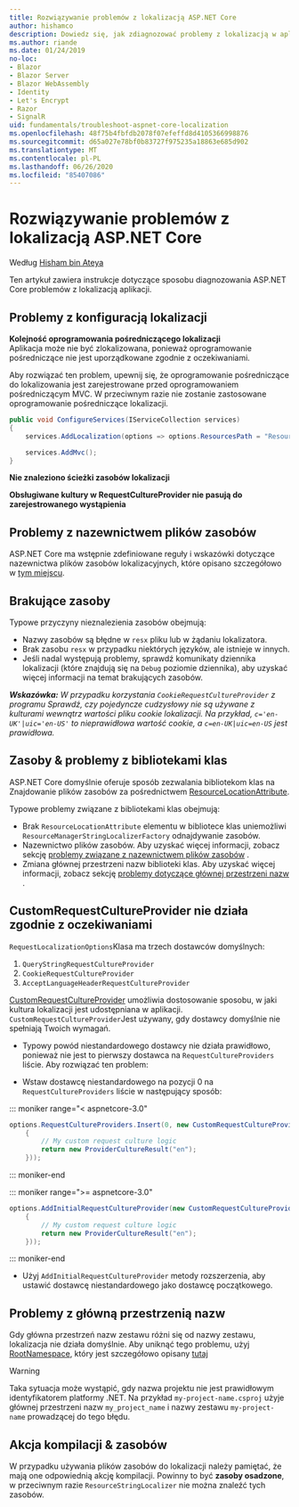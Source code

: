 ```yaml
---
title: Rozwiązywanie problemów z lokalizacją ASP.NET Core
author: hishamco
description: Dowiedz się, jak zdiagnozować problemy z lokalizacją w aplikacjach ASP.NET Core.
ms.author: riande
ms.date: 01/24/2019
no-loc:
- Blazor
- Blazor Server
- Blazor WebAssembly
- Identity
- Let's Encrypt
- Razor
- SignalR
uid: fundamentals/troubleshoot-aspnet-core-localization
ms.openlocfilehash: 48f75b4fbfdb2078f07efeffd8d4105366998876
ms.sourcegitcommit: d65a027e78bf0b83727f975235a18863e685d902
ms.translationtype: MT
ms.contentlocale: pl-PL
ms.lasthandoff: 06/26/2020
ms.locfileid: "85407086"
---
```

# <a name="troubleshoot-aspnet-core-localization"></a>Rozwiązywanie problemów z lokalizacją ASP.NET Core

Według [Hisham bin Ateya](https://github.com/hishamco)

Ten artykuł zawiera instrukcje dotyczące sposobu diagnozowania ASP.NET Core problemów z lokalizacją aplikacji.

## <a name="localization-configuration-issues"></a>Problemy z konfiguracją lokalizacji

**Kolejność oprogramowania pośredniczącego lokalizacji**  
Aplikacja może nie być zlokalizowana, ponieważ oprogramowanie pośredniczące nie jest uporządkowane zgodnie z oczekiwaniami.

Aby rozwiązać ten problem, upewnij się, że oprogramowanie pośredniczące do lokalizowania jest zarejestrowane przed oprogramowaniem pośredniczącym MVC. W przeciwnym razie nie zostanie zastosowane oprogramowanie pośredniczące lokalizacji.

```csharp
public void ConfigureServices(IServiceCollection services)
{
    services.AddLocalization(options => options.ResourcesPath = "Resources");

    services.AddMvc();
}
```

**Nie znaleziono ścieżki zasobów lokalizacji**

**Obsługiwane kultury w RequestCultureProvider nie pasują do zarejestrowanego wystąpienia**  

## <a name="resource-file-naming-issues"></a>Problemy z nazewnictwem plików zasobów

ASP.NET Core ma wstępnie zdefiniowane reguły i wskazówki dotyczące nazewnictwa plików zasobów lokalizacyjnych, które opisano szczegółowo w [tym miejscu](xref:fundamentals/localization?view=aspnetcore-2.2#resource-file-naming).

## <a name="missing-resources"></a>Brakujące zasoby

Typowe przyczyny nieznalezienia zasobów obejmują:

- Nazwy zasobów są błędne w `resx` pliku lub w żądaniu lokalizatora.
- Brak zasobu `resx` w przypadku niektórych języków, ale istnieje w innych.
- Jeśli nadal występują problemy, sprawdź komunikaty dziennika lokalizacji (które znajdują się na `Debug` poziomie dziennika), aby uzyskać więcej informacji na temat brakujących zasobów.

_**Wskazówka:** W przypadku korzystania `CookieRequestCultureProvider` z programu Sprawdź, czy pojedyncze cudzysłowy nie są używane z kulturami wewnątrz wartości pliku cookie lokalizacji. Na przykład, `c='en-UK'|uic='en-US'` to nieprawidłowa wartość cookie, a `c=en-UK|uic=en-US` jest prawidłowa._

## <a name="resources--class-libraries-issues"></a>Zasoby & problemy z bibliotekami klas

ASP.NET Core domyślnie oferuje sposób zezwalania bibliotekom klas na Znajdowanie plików zasobów za pośrednictwem [ResourceLocationAttribute](/dotnet/api/microsoft.extensions.localization.resourcelocationattribute?view=aspnetcore-2.1).

Typowe problemy związane z bibliotekami klas obejmują:
- Brak `ResourceLocationAttribute` elementu w bibliotece klas uniemożliwi `ResourceManagerStringLocalizerFactory` odnajdywanie zasobów.
- Nazewnictwo plików zasobów. Aby uzyskać więcej informacji, zobacz sekcję [problemy związane z nazewnictwem plików zasobów](#resource-file-naming-issues) .
- Zmiana głównej przestrzeni nazw biblioteki klas. Aby uzyskać więcej informacji, zobacz sekcję [problemy dotyczące głównej przestrzeni nazw](#root-namespace-issues) .

## <a name="customrequestcultureprovider-doesnt-work-as-expected"></a>CustomRequestCultureProvider nie działa zgodnie z oczekiwaniami

`RequestLocalizationOptions`Klasa ma trzech dostawców domyślnych:

1. `QueryStringRequestCultureProvider`
2. `CookieRequestCultureProvider`
3. `AcceptLanguageHeaderRequestCultureProvider`

[CustomRequestCultureProvider](/dotnet/api/microsoft.aspnetcore.localization.customrequestcultureprovider?view=aspnetcore-2.1) umożliwia dostosowanie sposobu, w jaki kultura lokalizacji jest udostępniana w aplikacji. `CustomRequestCultureProvider`Jest używany, gdy dostawcy domyślnie nie spełniają Twoich wymagań.

- Typowy powód niestandardowego dostawcy nie działa prawidłowo, ponieważ nie jest to pierwszy dostawca na `RequestCultureProviders` liście. Aby rozwiązać ten problem:

- Wstaw dostawcę niestandardowego na pozycji 0 na `RequestCultureProviders` liście w następujący sposób:

::: moniker range="< aspnetcore-3.0"
```csharp
options.RequestCultureProviders.Insert(0, new CustomRequestCultureProvider(async context =>
    {
        // My custom request culture logic
        return new ProviderCultureResult("en");
    }));
```
::: moniker-end

::: moniker range=">= aspnetcore-3.0"
```csharp
options.AddInitialRequestCultureProvider(new CustomRequestCultureProvider(async context =>
    {
        // My custom request culture logic
        return new ProviderCultureResult("en");
    }));
```
::: moniker-end

- Użyj `AddInitialRequestCultureProvider` metody rozszerzenia, aby ustawić dostawcę niestandardowego jako dostawcę początkowego.

## <a name="root-namespace-issues"></a>Problemy z główną przestrzenią nazw

Gdy główna przestrzeń nazw zestawu różni się od nazwy zestawu, lokalizacja nie działa domyślnie. Aby uniknąć tego problemu, użyj [RootNamespace](/dotnet/api/microsoft.extensions.localization.rootnamespaceattribute?view=aspnetcore-2.1), który jest szczegółowo opisany [tutaj](xref:fundamentals/localization?view=aspnetcore-2.2#resource-file-naming)

> [!WARNING]
> Taka sytuacja może wystąpić, gdy nazwa projektu nie jest prawidłowym identyfikatorem platformy .NET. Na przykład `my-project-name.csproj` użyje głównej przestrzeni nazw `my_project_name` i nazwy zestawu `my-project-name` prowadzącej do tego błędu. 

## <a name="resources--build-action"></a>Akcja kompilacji & zasobów

W przypadku używania plików zasobów do lokalizacji należy pamiętać, że mają one odpowiednią akcję kompilacji. Powinny to być **zasoby osadzone**, w przeciwnym razie `ResourceStringLocalizer` nie można znaleźć tych zasobów.
